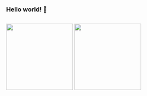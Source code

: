 

<!--
**JuanXavier-hub/JuanXavier-hub** is a ✨ _special_ ✨ repository because its `README.md` (this file) appears on your GitHub profile.

Here are some ideas to get you started:

- 🔭 I’m currently working on ...
- 🌱 I’m currently learning ...
- 👯 I’m looking to collaborate on ...
- 🤔 I’m looking for help with ...
- 💬 Ask me about ...
- 📫 How to reach me: ...
- 😄 Pronouns: ...
- ⚡ Fun fact: ...
-->

### Hello world! 👋

##

<div align-items="inline">
  <img height=180em src=https://github-readme-stats.vercel.app/api?username=JuanXavier-hub&icons=true&theme=highcontrast&include_all_commits>
  <img height=180em src=https://github-readme-stats.vercel.app/api/top-langs/?username=JuanXavier-hub&hide_progress=false&theme=highcontrast&layout=compact>
</div>

##
<!--
<div>
  <img align=center height=50em width=50em src="https://cdn.jsdelivr.net/gh/devicons/devicon/icons/c/c-original.svg" />
  <img align=center height=50em width=50em src="https://cdn.jsdelivr.net/gh/devicons/devicon/icons/cplusplus/cplusplus-original.svg" />
  <img align=center height=50em width=50em src="https://cdn.jsdelivr.net/gh/devicons/devicon/icons/csharp/csharp-original.svg" />
  <img align=center height=50em width=50em src="https://cdn.jsdelivr.net/gh/devicons/devicon/icons/python/python-original.svg" /> 
  <img align=center height=50em width=50em src="https://cdn.jsdelivr.net/gh/devicons/devicon/icons/html5/html5-original.svg" />
  <img align=center height=50em width=50em src="https://cdn.jsdelivr.net/gh/devicons/devicon/icons/css3/css3-original.svg" />
          
</div>

##
-->
